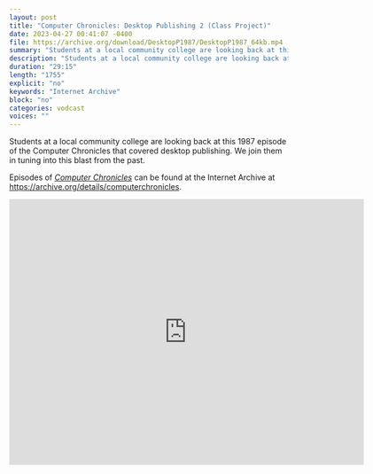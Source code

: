 ```yaml
---
layout: post
title: "Computer Chronicles: Desktop Publishing 2 (Class Project)"
date: 2023-04-27 00:41:07 -0400
file: https://archive.org/download/DesktopP1987/DesktopP1987_64kb.mp4
summary: "Students at a local community college are looking back at this 1987 episode of the Computer Chronicles that covered desktop publishing.  We join them in tuning into this blast from the past."
description: "Students at a local community college are looking back at this 1987 episode of the Computer Chronicles that covered desktop publishing.  We join them in tuning into this blast from the past."
duration: "29:15"
length: "1755"
explicit: "no" 
keywords: "Internet Archive"
block: "no" 
categories: vodcast
voices: ""
---
```


Students at a local community college are looking back at this 1987 episode of the Computer Chronicles that covered desktop publishing.  We join them in tuning into this blast from the past.

Episodes of [*Computer Chronicles*](https://archive.org/search?query=collection%3A%28computerchronicles%29+AND+mediatype%3A%28movies%29+NOT+%28Subject%3A%28arabic%29+OR+Subject%3A%28spanish%29+OR+Subject%3A%28french%29+OR+title%3A%28Random+Access%29+OR+title%3A%28Buyers+Guide%29+OR+title%3A%28Buying+Guide%29+OR+title%3A%28French%29+OR+title%3A%28Arabic%29+OR+title%3A%28Spanish%29+OR+title%3A%28Kildall%29+OR+title%3A%28EXPO%29+OR+title%3A%28ETRE%29+OR+title%3A%28COMDEX%29+OR+title%3A%28Exhibition%29+OR+title%3A%28CES%29+OR+title%3A%28Awards%29%29&sort=date) can be found at the Internet Archive at <https://archive.org/details/computerchronicles>.

<iframe src="https://archive.org/embed/DesktopP1987" width="640" height="480" frameborder="0" webkitallowfullscreen="true" mozallowfullscreen="true" allowfullscreen></iframe>
